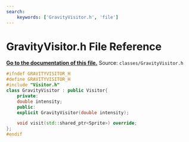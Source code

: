 ```yaml
---
search:
    keywords: ['GravityVisitor.h', 'file']
---
```


# GravityVisitor.h File Reference

**[Go to the documentation of this file.](_gravity_visitor_8h.md)**
Source: `classes/GravityVisitor.h`

    
    
    
    
    
    
    
    
    
    
```cpp
#ifndef GRAVITYVISITOR_H
#define GRAVITYVISITOR_H
#include "Visitor.h"
class GravityVisitor : public Visitor{
    private:
    double intensity;
    public:
    explicit GravityVisitor(double intensity);

    void visit(std::shared_ptr<Sprite>) override;
};
#endif
```


    
  

